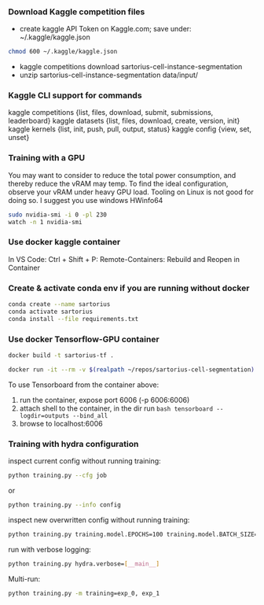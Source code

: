 ### Download Kaggle competition files

- create kaggle API Token on Kaggle.com; save under: ~/.kaggle/kaggle.json

```bash
chmod 600 ~/.kaggle/kaggle.json
```

- kaggle competitions download sartorius-cell-instance-segmentation
- unzip sartorius-cell-instance-segmentation data/input/

### Kaggle CLI support for commands

kaggle competitions {list, files, download, submit, submissions, leaderboard}
kaggle datasets {list, files, download, create, version, init}
kaggle kernels {list, init, push, pull, output, status}
kaggle config {view, set, unset}


### Training with a GPU

You may want to consider to reduce the total power consumption, and thereby reduce the vRAM may temp. To find the ideal configuration, observe your vRAM under heavy GPU load. Tooling on Linux is not good for doing so. I suggest you use windows HWinfo64

```bash
sudo nvidia-smi -i 0 -pl 230
watch -n 1 nvidia-smi
```

### Use docker kaggle container

In VS Code: Ctrl + Shift + P: Remote-Containers: Rebuild and Reopen in Container

### Create & activate conda env if you are running without docker

```bash
conda create --name sartorius
conda activate sartorius
conda install --file requirements.txt
```

### Use docker Tensorflow-GPU container


```bash
docker build -t sartorius-tf .
```

```bash
docker run -it --rm -v $(realpath ~/repos/sartorius-cell-segmentation):/tf/notebooks --runtime=nvidia -p 8888:8888 -p 6006:6006 sartorius-tf
```

To use Tensorboard from the container above:

1. run the container, expose port 6006 (-p 6006:6006)
2. attach shell to the container, in the dir run  ```bash tensorboard --logdir=outputs --bind_all```
3. browse to localhost:6006

### Training with hydra configuration

inspect current config without running training:

```bash
python training.py --cfg job
```

or

```bash
python training.py --info config
```

inspect new overwritten config without running training:

```bash
python training.py training.model.EPOCHS=100 training.model.BATCH_SIZE=10 --cfg job
```

run with verbose logging:

```bash
python training.py hydra.verbose=[__main__]
```

Multi-run:

```bash
python training.py -m training=exp_0, exp_1
```
